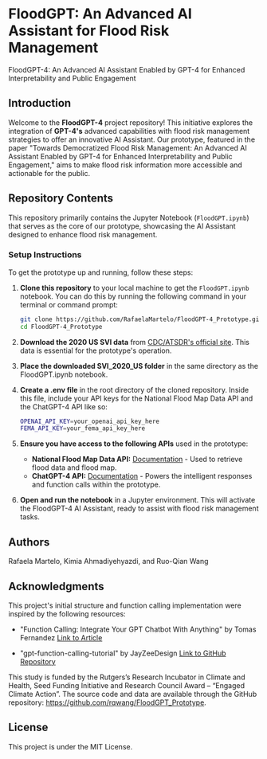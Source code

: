 # FloodGPT: An Advanced AI Assistant for Flood Risk Management
FloodGPT-4: An Advanced AI Assistant Enabled by GPT-4 for Enhanced Interpretability and Public Engagement

## Introduction
Welcome to the **FloodGPT-4** project repository! This initiative explores the integration of **GPT-4's** advanced capabilities with flood risk management strategies to offer an innovative AI Assistant. Our prototype, featured in the paper "Towards Democratized Flood Risk Management: An Advanced AI Assistant Enabled by GPT-4 for Enhanced Interpretability and Public Engagement," aims to make flood risk information more accessible and actionable for the public.

## Repository Contents
This repository primarily contains the Jupyter Notebook (`FloodGPT.ipynb`) that serves as the core of our prototype, showcasing the AI Assistant designed to enhance flood risk management.

### Setup Instructions
To get the prototype up and running, follow these steps:

1. **Clone this repository** to your local machine to get the `FloodGPT.ipynb` notebook. You can do this by running the following command in your terminal or command prompt:
   ```bash
   git clone https://github.com/RafaelaMartelo/FloodGPT-4_Prototype.git
   cd FloodGPT-4_Prototype
   
2. **Download the 2020 US SVI data** from [CDC/ATSDR's official site](https://www.atsdr.cdc.gov/placeandhealth/svi/data_documentation_download.html). This data is essential for the prototype's operation.

3. **Place the downloaded SVI_2020_US folder** in the same directory as the FloodGPT.ipynb notebook.

4. **Create a .env file** in the root directory of the cloned repository. Inside this file, include your API keys for the National Flood Map Data API and the ChatGPT-4 API like so:
      ```bash
   OPENAI_API_KEY=your_openai_api_key_here
   FEMA_API_KEY=your_fema_api_key_here

5. **Ensure you have access to the following APIs** used in the prototype:

   - **National Flood Map Data API:** [Documentation](https://docs.nationalflooddata.com/dataservice/v3/index.html) - Used to retrieve flood data and flood map.
   - **ChatGPT-4 API:** [Documentation](https://platform.openai.com/docs/introduction) - Powers the intelligent responses and function calls within the prototype.

6. **Open and run the notebook** in a Jupyter environment. This will activate the FloodGPT-4 AI Assistant, ready to assist with flood risk management tasks.


## Authors

Rafaela Martelo, Kimia Ahmadiyehyazdi, and Ruo-Qian Wang

## Acknowledgments
This project's initial structure and function calling implementation were inspired by the following resources:

- "Function Calling: Integrate Your GPT Chatbot With Anything" by Tomas Fernandez
  [Link to Article](https://dzone.com/articles/function-calling-integrate-your-gpt-chatbot-with-a)

- "gpt-function-calling-tutorial" by JayZeeDesign
  [Link to GitHub Repository](https://github.com/JayZeeDesign/gpt-function-calling-tutorial)

This study is funded by the Rutgers’s Research Incubator in Climate and Health, Seed Funding Initiative and Research Council Award – “Engaged Climate Action”. The source code and data are available through the GitHub repository: https://github.com/rqwang/FloodGPT_Prototype.

## License
This project is under the MIT License.

